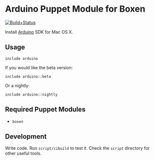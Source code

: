 # Arduino Puppet Module for Boxen

[![Build+Status](https://travis-ci.org/boxen/puppet-arduino.png?branch=master)](https://travis-ci.org/boxen/puppet-arduino)

Install [Arduino](http://www.arduino.cc/) SDK for Mac OS X.

## Usage

```puppet
include arduino
```

If you would like the beta version:

```puppet
include arduino::beta
```

Or a nightly:

```puppet
include arduino::nightly
```

## Required Puppet Modules

* `boxen`

## Development

Write code. Run `script/cibuild` to test it. Check the `script` directory for other useful tools.
